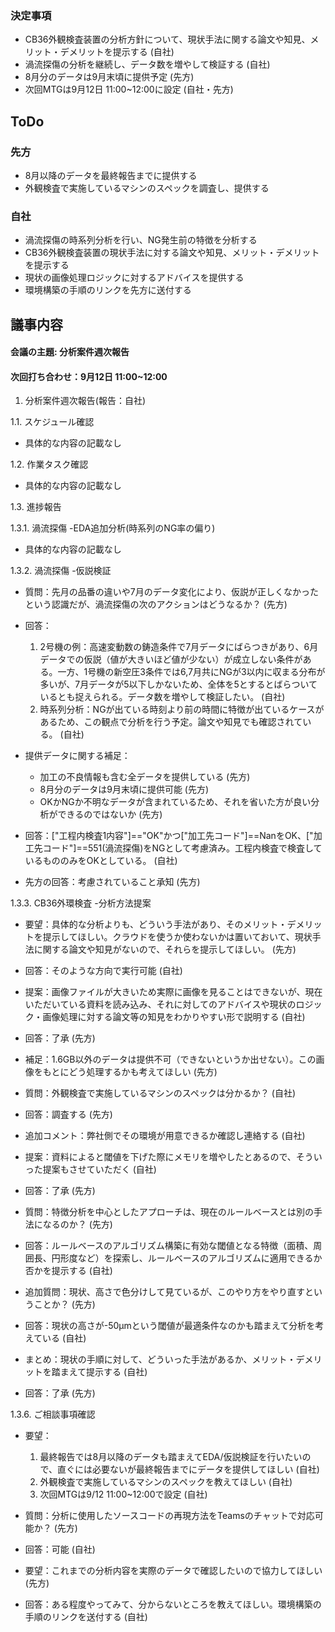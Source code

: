 ### 決定事項
- CB36外観検査装置の分析方針について、現状手法に関する論文や知見、メリット・デメリットを提示する (自社)
- 渦流探傷の分析を継続し、データ数を増やして検証する (自社)
- 8月分のデータは9月末頃に提供予定 (先方)
- 次回MTGは9月12日 11:00~12:00に設定 (自社・先方)

## ToDo
### 先方
- 8月以降のデータを最終報告までに提供する
- 外観検査で実施しているマシンのスペックを調査し、提供する

### 自社
- 渦流探傷の時系列分析を行い、NG発生前の特徴を分析する
- CB36外観検査装置の現状手法に対する論文や知見、メリット・デメリットを提示する
- 現状の画像処理ロジックに対するアドバイスを提供する
- 環境構築の手順のリンクを先方に送付する

## 議事内容
#### 会議の主題: 分析案件週次報告

#### 次回打ち合わせ：9月12日 11:00~12:00

1. 分析案件週次報告(報告：自社)

1.1. スケジュール確認
- 具体的な内容の記載なし

1.2. 作業タスク確認
- 具体的な内容の記載なし

1.3. 進捗報告

1.3.1. 渦流探傷 -EDA追加分析(時系列のNG率の偏り)
- 具体的な内容の記載なし

1.3.2. 渦流探傷 -仮説検証
- 質問：先月の品番の違いや7月のデータ変化により、仮説が正しくなかったという認識だが、渦流探傷の次のアクションはどうなるか？ (先方)
- 回答：
  1. 2号機の例：高速変動数の鋳造条件で7月データにばらつきがあり、6月データでの仮説（値が大きいほど値が少ない）が成立しない条件がある。一方、1号機の新空圧3条件では6,7月共にNGが3以内に収まる分布が多いが、7月データが5以下しかないため、全体を5とするとばらついているとも捉えられる。データ数を増やして検証したい。 (自社)
  2. 時系列分析：NGが出ている時刻より前の時間に特徴が出ているケースがあるため、この観点で分析を行う予定。論文や知見でも確認されている。 (自社)

- 提供データに関する補足：
  - 加工の不良情報も含む全データを提供している (先方)
  - 8月分のデータは9月末頃に提供可能 (先方)
  - OKかNGか不明なデータが含まれているため、それを省いた方が良い分析ができるのではないか (先方)
- 回答：["工程内検査1内容"]=="OK"かつ["加工先コード"]==NanをOK、["加工先コード"]==551(渦流探傷)をNGとして考慮済み。工程内検査で検査しているもののみをOKとしている。 (自社)
- 先方の回答：考慮されていること承知 (先方)

1.3.3. CB36外環検査 -分析方法提案
- 要望：具体的な分析よりも、どういう手法があり、そのメリット・デメリットを提示してほしい。クラウドを使うか使わないかは置いておいて、現状手法に関する論文や知見がないので、それらを提示してほしい。 (先方)
- 回答：そのような方向で実行可能 (自社)

- 提案：画像ファイルが大きいため実際に画像を見ることはできないが、現在いただいている資料を読み込み、それに対してのアドバイスや現状のロジック・画像処理に対する論文等の知見をわかりやすい形で説明する (自社)
- 回答：了承 (先方)

- 補足：1.6GB以外のデータは提供不可（できないというか出せない）。この画像をもとにどう処理するかも考えてほしい (先方)

- 質問：外観検査で実施しているマシンのスペックは分かるか？ (自社)
- 回答：調査する (先方)
- 追加コメント：弊社側でその環境が用意できるか確認し連絡する (自社)
- 提案：資料によると閾値を下げた際にメモリを増やしたとあるので、そういった提案もさせていただく (自社)
- 回答：了承 (先方)

- 質問：特徴分析を中心としたアプローチは、現在のルールベースとは別の手法になるのか？ (先方)
- 回答：ルールベースのアルゴリズム構築に有効な閾値となる特徴（面積、周囲長、円形度など）を探索し、ルールベースのアルゴリズムに適用できるか否かを提示する (自社)
- 追加質問：現状、高さで色分けして見ているが、このやり方をやり直すということか？ (先方)
- 回答：現状の高さが-50μmという閾値が最適条件なのかも踏まえて分析を考えている (自社)

- まとめ：現状の手順に対して、どういった手法があるか、メリット・デメリットを踏まえて提示する (自社)
- 回答：了承 (先方)

1.3.6. ご相談事項確認
- 要望：
  1. 最終報告では8月以降のデータも踏まえてEDA/仮説検証を行いたいので、直ぐには必要ないが最終報告までにデータを提供してほしい (自社)
  2. 外観検査で実施しているマシンのスペックを教えてほしい (自社)
  3. 次回MTGは9/12 11:00~12:00で設定 (自社)

- 質問：分析に使用したソースコードの再現方法をTeamsのチャットで対応可能か？ (先方)
- 回答：可能 (自社)

- 要望：これまでの分析内容を実際のデータで確認したいので協力してほしい (先方)
- 回答：ある程度やってみて、分からないところを教えてほしい。環境構築の手順のリンクを送付する (自社)
